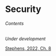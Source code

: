 # Security

###### Contents

*Under development*

[Stephens, 2022, Ch. 8](https://learning.oreilly.com/library/view/beginning-software-engineering/9781119901709/c08.xhtml)
